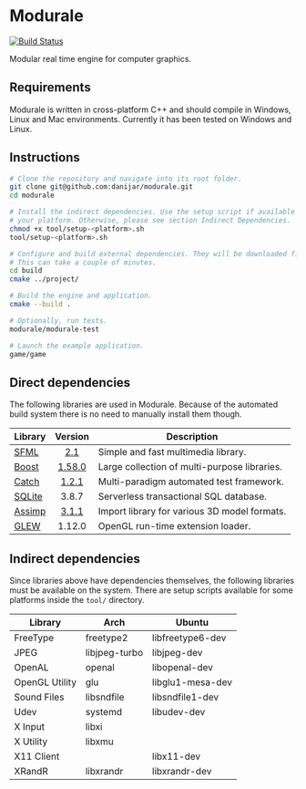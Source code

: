 Modurale
========

[![Build Status][1.1]][1.2]

Modular real time engine for computer graphics.

[1.1]: https://travis-ci.org/danijar/modurale.svg?branch=master
[1.2]: https://travis-ci.org/danijar/modurale

Requirements
------------

Modurale is written in cross-platform C++ and should compile in Windows, Linux
and Mac environments. Currently it has been tested on Windows and Linux.

Instructions
------------

```bash
# Clone the repository and navigate into its root folder.
git clone git@github.com:danijar/modurale.git
cd modurale

# Install the indirect dependencies. Use the setup script if available for
# your platform. Otherwise, please see section Indirect Dependencies.
chmod +x tool/setup-<platform>.sh
tool/setup-<platform>.sh

# Configure and build external dependencies. They will be downloaded first.
# This can take a couple of minutes.
cd build
cmake ../project/

# Build the engine and application.
cmake --build .

# Optionally, run tests.
modurale/modurale-test

# Launch the example application.
game/game
```

Direct dependencies
-------------------

The following libraries are used in Modurale. Because of the automated build
system there is no need to manually install them though.

|    Library    |    Version    |                 Description                  |
| ------------- | :-----------: | -------------------------------------------- |
| [SFML][2.1]   |   [2.1][2.2]  | Simple and fast multimedia library.          |
| [Boost][2.3]  | [1.58.0][2.4] | Large collection of multi-purpose libraries. |
| [Catch][2.5]  |  [1.2.1][2.6] | Multi-paradigm automated test framework.     |
| [SQLite][2.7] |     3.8.7     | Serverless transactional SQL database.       |
| [Assimp][2.8] |  [3.1.1][2.9] | Import library for various 3D model formats. |
| [GLEW][2.10]  |     1.12.0    | OpenGL run-time extension loader.            |

[2.1]: https://github.com/LaurentGomila/SFML
[2.2]: https://github.com/LaurentGomila/SFML/commit/e257909
[2.3]: http://www.boost.org/
[2.4]: https://github.com/boostorg/boost/commit/9ccd339
[2.5]: https://github.com/philsquared/Catch
[2.6]: https://github.com/philsquared/Catch/commit/3b18d9e
[2.7]: http://www.sqlite.org/
[2.8]: https://github.com/assimp/assimp
[2.9]: https://github.com/assimp/assimp/commit/dca3f09
[2.10]: http://glew.sourceforge.net/

Indirect dependencies
---------------------

Since libraries above have dependencies themselves, the following libraries
must be available on the system. There are setup scripts available for some
platforms inside the `tool/` directory.

|    Library     |      Arch     |      Ubuntu      |
| -------------- | ------------- | ---------------- |
| FreeType       | freetype2     | libfreetype6-dev |
| JPEG           | libjpeg-turbo | libjpeg-dev      |
| OpenAL         | openal        | libopenal-dev    |
| OpenGL Utility | glu           | libglu1-mesa-dev |
| Sound Files    | libsndfile    | libsndfile1-dev  |
| Udev           | systemd       | libudev-dev      |
| X Input        | libxi         |                  |
| X Utility      | libxmu        |                  |
| X11 Client     |               | libx11-dev       |
| XRandR         | libxrandr     | libxrandr-dev    |
